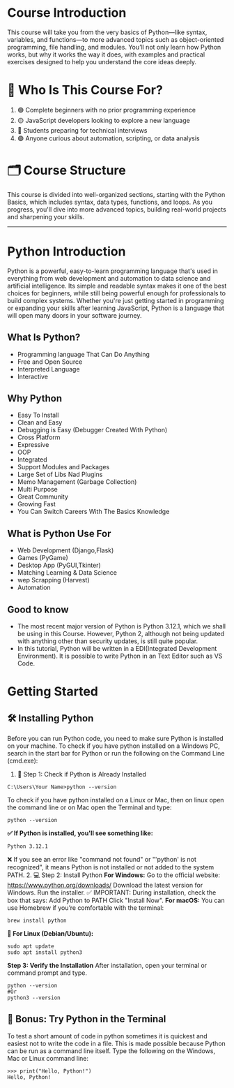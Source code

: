 # Course Introduction
This course will take you from the very basics of Python—like syntax, variables, and functions—to more advanced topics such as object-oriented programming, file handling, and modules.
You’ll not only learn how Python works, but why it works the way it does, with examples and practical exercises designed to help you understand the core ideas deeply.
# 🎯 Who Is This Course For?
1. 🟢 Complete beginners with no prior programming experience
2. 🟡 JavaScript developers looking to explore a new language
3. 🔵 Students preparing for technical interviews
4. 🟣 Anyone curious about automation, scripting, or data analysis
# 🗂️ Course Structure
This course is divided into well-organized sections, starting with the Python Basics, which includes syntax, data types, functions, and loops. As you progress, you'll dive into more advanced topics, building real-world projects and sharpening your skills.

---

# Python Introduction
Python is a powerful, easy-to-learn programming language that's used in everything from web development and automation to data science and artificial intelligence. Its simple and readable syntax makes it one of the best choices for beginners, while still being powerful enough for professionals to build complex systems.
Whether you're just getting started in programming or expanding your skills after learning JavaScript, Python is a language that will open many doors in your software journey.
## What Is Python? 
- Programming language That Can Do Anything 
- Free and Open Source 
- Interpreted Language
- Interactive 
## Why Python 
- Easy To Install
- Clean and Easy 
- Debugging is Easy (Debugger Created With Python)
- Cross Platform
- Expressive 
- OOP 
- Integrated 
- Support Modules and Packages 
- Large Set of Libs Nad Plugins
- Memo Management (Garbage Collection)
- Multi Purpose 
- Great Community 
- Growing Fast 
- You Can Switch Careers With The Basics Knowledge
## What is Python Use For 
- Web Development (Django,Flask)
- Games (PyGame)
- Desktop App (PyGUI,Tkinter)
- Matching Learning & Data Science 
- wep Scrapping (Harvest)
- Automation
## Good to know
- The most recent major version of Python is Python 3.12.1, which we shall be using in this Course. However, Python 2, 
although not being updated with anything other than security updates, is still quite popular.
- In this tutorial, Python will be written in a EDI(Integrated 
  Development Environment). It is possible to write Python in an Text Editor such as VS Code.
# Getting Started
## 🛠️ Installing Python
Before you can run Python code, you need to make sure Python is installed on your machine.
To check if you have python installed on a Windows PC, search in the start bar for Python or run the following on the Command Line (cmd.exe):
1. 🔎 Step 1: Check if Python is Already Installed
```shell
C:\Users\Your Name>python --version
```
To check if you have python installed on a Linux or Mac, then on linux open the command line or on Mac open the Terminal and type:
```shell
python --version
```
**✅ If Python is installed, you'll see something like:**
```shell
Python 3.12.1
```
❌ If you see an error like "command not found" or "'python' is not recognized", it means Python is not installed or not added to the system PATH.
2. 💻 Step 2: Install Python
**For Windows:**
Go to the official website: https://www.python.org/downloads/
Download the latest version for Windows.
Run the installer.
✅ IMPORTANT: During installation, check the box that says:
Add Python to PATH
Click "Install Now".
**For macOS:**
You can use Homebrew if you’re comfortable with the terminal:
```shell
brew install python
```
**🐧 For Linux (Debian/Ubuntu):**
```shell
sudo apt update
sudo apt install python3
```
**Step 3: Verify the Installation**
After installation, open your terminal or command prompt and type.
```shell
python --version
#Or 
python3 --version
```
## 🧪 Bonus: Try Python in the Terminal
To test a short amount of code in python sometimes it is quickest and easiest not to write the code in a file. This is made possible because Python can be run as a command line itself.
Type the following on the Windows, Mac or Linux command line:
```shell
>>> print("Hello, Python!")
Hello, Python!
```
